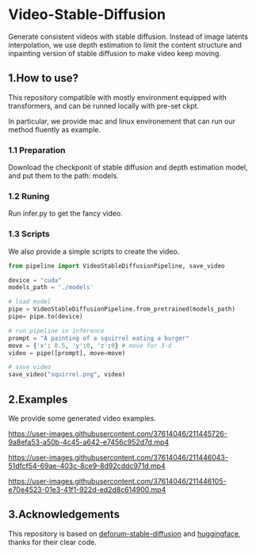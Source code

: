 # Video-Stable-Diffusion
Generate consistent videos with stable diffusion.
Instead of image latents interpolation, we use depth estimation to limit the content structure and inpainting version of stable diffusion to make video keep moving.

## 1.How to use? 

This repository compatible with mostly environment equipped with transformers, and can be runned locally with pre-set ckpt.

In particular, we provide mac and linux environement that can run our method fluently as example.


### 1.1 Preparation
Download the checkponit of stable diffusion and depth estimation model, and put them to the path: models.

### 1.2 Runing
Run infer.py to get the fancy video. 

### 1.3 Scripts
We also provide a simple scripts to create the video.

```python
from pipeline import VideoStableDiffusionPipeline, save_video

device = "cuda"
models_path = './models'

# load model
pipe = VideoStableDiffusionPipeline.from_pretrained(models_path)
pipe= pipe.to(device)

# run pipeline in inference
prompt = "A painting of a squirrel eating a burger"
move = {'x': 0.5, 'y':0, 'z':0} # move for 3-d
video = pipe([prompt], move=move)

# save video
save_video("squirrel.png", video)
```



## 2.Examples

We provide some generated video examples.

https://user-images.githubusercontent.com/37614046/211445726-9a8efa53-a50b-4c45-a642-e7456c952d7d.mp4


https://user-images.githubusercontent.com/37614046/211446043-51dfcf54-69ae-403c-8ce9-8d92cddc971d.mp4


https://user-images.githubusercontent.com/37614046/211446105-e70e4523-01e3-41f1-922d-ed2d8c614900.mp4

## 3.Acknowledgements

This repository is based on [deforum-stable-diffusion](https://github.com/deforum-art/deforum-stable-diffusion) and [huggingface](https://github.com/huggingface/transformers), thanks for their clear code. 
